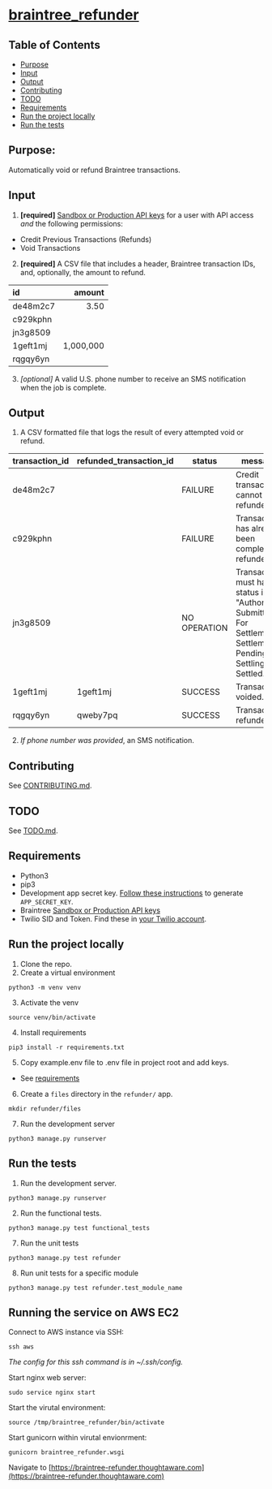 # [braintree_refunder](https://braintree-refunder.thoughtaware.com)

## Table of Contents

* [Purpose](#purpose)
* [Input](#input)
* [Output](#output)
* [Contributing](#contributing)
* [TODO](#todo)
* [Requirements](#requirements)
* [Run the project locally](#run-the-project-locally)
* [Run the tests](#run-the-tests)

## Purpose:

Automatically void or refund Braintree transactions.

## Input

1. **[required]** [Sandbox or Production API keys](https://articles.braintreepayments.com/control-panel/important-gateway-credentials#api-keys) for a user with API access _and_ the following permissions:
* Credit Previous Transactions (Refunds)
* Void Transactions

2. **[required]** A CSV file that includes a header, Braintree transaction IDs, and, optionally, the amount to refund.

| id | amount |
| :--- | ---: |
| de48m2c7 | 3.50 |
| c929kphn | |
| jn3g8509 | |
| 1geft1mj | 1,000,000 |
| rqgqy6yn | |

3. _[optional]_ A valid U.S. phone number to receive an SMS notification when the job is complete.

## Output

1. A CSV formatted file that logs the result of every attempted void or refund.

| transaction_id | refunded_transaction_id | status | message | 
| --- | --- | --- | --- |
| de48m2c7  |  | FAILURE | Credit transactions cannot be refunded. |
| c929kphn  |  | FAILURE | Transaction has already been completely refunded. |
| jn3g8509 | | NO OPERATION | Transaction must have a status in "Authorized, Submitted For Settlement, Settlement Pending, Settling, or Settled." |
| 1geft1mj | 1geft1mj | SUCCESS | Transaction voided. |
| rqgqy6yn | qweby7pq | SUCCESS | Transaction refunded. |

2. _If phone number was provided_, an SMS notification.

## Contributing

See [CONTRIBUTING.md](https://github.com/sheamunion/braintree_refunder/blob/master/CONTRIBUTING.md).

## TODO

See [TODO.md](https://github.com/sheamunion/braintree_refunder/blob/master/TODO.md).

## Requirements

* Python3
* pip3
* Development app secret key. [Follow these instructions](https://stackoverflow.com/a/16630719/5326365) to generate `APP_SECRET_KEY`.
* Braintree [Sandbox or Production API keys](https://articles.braintreepayments.com/control-panel/important-gateway-credentials#api-keys)
* Twilio SID and Token. Find these in [your Twilio account](https://twilio.com/user/account).

## Run the project locally

1. Clone the repo.
2. Create a virtual environment
```
python3 -m venv venv
```
3. Activate the venv
```
source venv/bin/activate
```
4. Install requirements
```
pip3 install -r requirements.txt
```
5. Copy example.env file to .env file in project root and add keys.
* See [requirements](#requirements)
6. Create a `files` directory in the `refunder/` app.
```
mkdir refunder/files
```
7. Run the development server
```
python3 manage.py runserver
```

## Run the tests

1. Run the development server.
```
python3 manage.py runserver
```
2. Run the functional tests.
```
python3 manage.py test functional_tests
```
7. Run the unit tests
```
python3 manage.py test refunder
```
8. Run unit tests for a specific module
```
python3 manage.py test refunder.test_module_name
``` 

## Running the service on AWS EC2

Connect to AWS instance via SSH:

`ssh aws`

_The config for this ssh command is in ~/.ssh/config._

Start nginx web server:

`sudo service nginx start`

Start the virutal environment:

`source /tmp/braintree_refunder/bin/activate`

Start gunicorn within virutal envionrment:

`gunicorn braintree_refunder.wsgi`

Navigate to [https://braintree-refunder.thoughtaware.com](https://braintree-refunder.thoughtaware.com)
